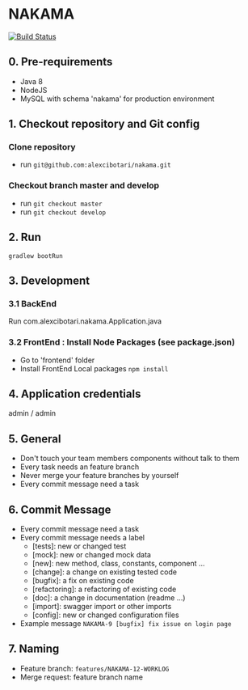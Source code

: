 # NAKAMA

[![Build Status](https://travis-ci.org/alexcibotari/nakama.svg?branch=develop)](https://travis-ci.org/alexcibotari/nakama)

## 0. Pre-requirements
+ Java 8
+ NodeJS
+ MySQL with schema 'nakama' for production environment

## 1. Checkout repository and Git config
### Clone repository
- run `git@github.com:alexcibotari/nakama.git`

### Checkout branch **master** and **develop**
- run `git checkout master`
- run `git checkout develop`

## 2. Run
    gradlew bootRun

## 3. Development
### 3.1 BackEnd
Run com.alexcibotari.nakama.Application.java

### 3.2 FrontEnd : Install Node Packages (see package.json)
- Go to 'frontend' folder
- Install FrontEnd Local packages `npm install`

## 4. Application credentials
admin / admin

## 5. General
- Don't touch your team members components without talk to them
- Every task needs an feature branch
- Never merge your feature branches by yourself
- Every commit message need a task

## 6. Commit Message
- Every commit message need a task
- Every commit message needs a label
    - [tests]: new or changed test
    - [mock]: new or changed mock data
    - [new]: new method, class, constants, component ...
    - [change]: a change on existing tested code
    - [bugfix]: a fix on existing code
    - [refactoring]: a refactoring of existing code
    - [doc]: a change in documentation (readme ...)
    - [import]: swagger import or other imports
    - [config]: new or changed configuration files
- Example message
    `NAKAMA-9 [bugfix] fix issue on login page`

## 7. Naming
- Feature branch: `features/NAKAMA-12-WORKLOG`
- Merge request: feature branch name
